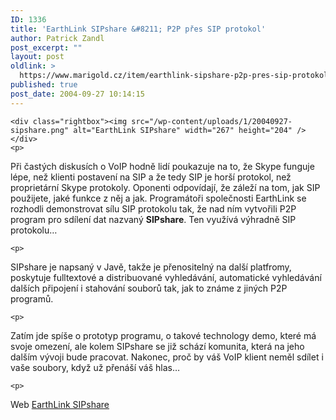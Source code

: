 ```yaml
---
ID: 1336
title: 'EarthLink SIPshare &#8211; P2P přes SIP protokol'
author: Patrick Zandl
post_excerpt: ""
layout: post
oldlink: >
  https://www.marigold.cz/item/earthlink-sipshare-p2p-pres-sip-protokol
published: true
post_date: 2004-09-27 10:14:15
---
```

	<div class="rightbox"><img src="/wp-content/uploads/1/20040927-sipshare.png" alt="EarthLink SIPshare" width="267" height="204" /></div>
	<p>
Při častých diskusích o VoIP hodně lidí poukazuje na to, že Skype funguje lépe, než klienti postavení na SIP a že tedy SIP je horší protokol, než proprietární Skype protokoly. Oponenti odpovídají, že záleží na tom, jak SIP použijete, jaké funkce z něj a jak. Programátoři společnosti EarthLink se rozhodli demonstrovat sílu SIP protokolu tak, že nad ním vytvořili P2P program pro sdílení dat nazvaný <b>SIPshare</b>. Ten využívá výhradně SIP protokolu… </p>

	<p>
SIPshare je napsaný v Javě, takže je přenositelný na další platfromy, poskytuje fulltextové a distribuované vyhledávání, automatické vyhledávání dalších připojení i stahování souborů tak, jak to známe z jiných P2P programů. </p>

	<p>
Zatím jde spíše o prototyp programu, o takové technology demo, které má svoje omezení, ale kolem SIPshare se již schází komunita, která na jeho dalším vývoji bude pracovat. Nakonec, proč by váš VoIP klient neměl sdílet i vaše soubory, když už přenáší váš hlas…</p>

	<p>
Web <a href="http://www.research.earthlink.net/p2p/">EarthLink SIPshare</a>
</p>
